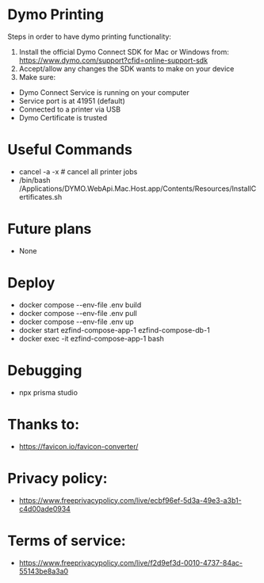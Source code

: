 # Dymo Printing

Steps in order to have dymo printing functionality:

1. Install the official Dymo Connect SDK for Mac or Windows from: https://www.dymo.com/support?cfid=online-support-sdk
2. Accept/allow any changes the SDK wants to make on your device
3. Make sure:

- Dymo Connect Service is running on your computer
- Service port is at 41951 (default)
- Connected to a printer via USB
- Dymo Certificate is trusted

# Useful Commands

- cancel -a -x # cancel all printer jobs
- /bin/bash /Applications/DYMO.WebApi.Mac.Host.app/Contents/Resources/InstallCertificates.sh

# Future plans

- None

# Deploy

- docker compose --env-file .env build
- docker compose --env-file .env pull
- docker compose --env-file .env up
- docker start ezfind-compose-app-1 ezfind-compose-db-1
- docker exec -it ezfind-compose-app-1 bash

# Debugging

- npx prisma studio

# Thanks to:

- https://favicon.io/favicon-converter/

# Privacy policy:

- https://www.freeprivacypolicy.com/live/ecbf96ef-5d3a-49e3-a3b1-c4d00ade0934

# Terms of service:

- https://www.freeprivacypolicy.com/live/f2d9ef3d-0010-4737-84ac-55143be8a3a0
